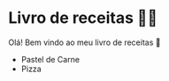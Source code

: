 # Livro de receitas :man_cook:

Olá! Bem vindo ao meu livro de receitas :book:

- Pastel de Carne
- Pizza